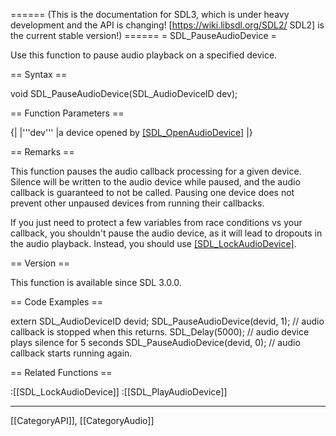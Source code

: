 ====== (This is the documentation for SDL3, which is under heavy development and the API is changing! [https://wiki.libsdl.org/SDL2/ SDL2] is the current stable version!) ======
= SDL_PauseAudioDevice =

Use this function to pause audio playback on a specified device.

== Syntax ==

<syntaxhighlight lang='c'>
void SDL_PauseAudioDevice(SDL_AudioDeviceID dev);
</syntaxhighlight>

== Function Parameters ==

{|
|'''dev'''
|a device opened by [[SDL_OpenAudioDevice]]()
|}

== Remarks ==

This function pauses the audio callback processing for a given device.
Silence will be written to the audio device while paused, and the audio
callback is guaranteed to not be called. Pausing one device does not
prevent other unpaused devices from running their callbacks.

If you just need to protect a few variables from race conditions vs your
callback, you shouldn't pause the audio device, as it will lead to dropouts
in the audio playback. Instead, you should use [[SDL_LockAudioDevice]]().

== Version ==

This function is available since SDL 3.0.0.

== Code Examples ==

<syntaxhighlight lang='c++'>
extern SDL_AudioDeviceID devid;
SDL_PauseAudioDevice(devid, 1);  // audio callback is stopped when this returns.
SDL_Delay(5000);  // audio device plays silence for 5 seconds
SDL_PauseAudioDevice(devid, 0);  // audio callback starts running again.
</syntaxhighlight>

== Related Functions ==

:[[SDL_LockAudioDevice]]
:[[SDL_PlayAudioDevice]]

----
[[CategoryAPI]], [[CategoryAudio]]


